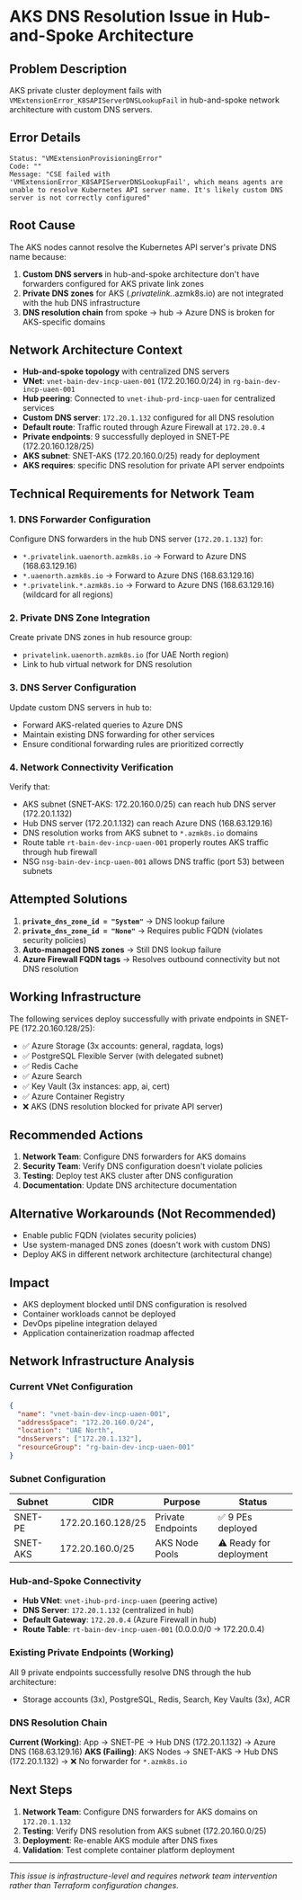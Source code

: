 # AKS DNS Resolution Issue in Hub-and-Spoke Architecture

## Problem Description
AKS private cluster deployment fails with `VMExtensionError_K8SAPIServerDNSLookupFail` in hub-and-spoke network architecture with custom DNS servers.

## Error Details
```
Status: "VMExtensionProvisioningError"
Code: ""
Message: "CSE failed with 'VMExtensionError_K8SAPIServerDNSLookupFail', which means agents are unable to resolve Kubernetes API server name. It's likely custom DNS server is not correctly configured"
```

## Root Cause
The AKS nodes cannot resolve the Kubernetes API server's private DNS name because:
1. **Custom DNS servers** in hub-and-spoke architecture don't have forwarders configured for AKS private link zones
2. **Private DNS zones** for AKS (*.privatelink.*.azmk8s.io) are not integrated with the hub DNS infrastructure
3. **DNS resolution chain** from spoke → hub → Azure DNS is broken for AKS-specific domains

## Network Architecture Context
- **Hub-and-spoke topology** with centralized DNS servers
- **VNet**: `vnet-bain-dev-incp-uaen-001` (172.20.160.0/24) in `rg-bain-dev-incp-uaen-001`
- **Hub peering**: Connected to `vnet-ihub-prd-incp-uaen` for centralized services
- **Custom DNS server**: `172.20.1.132` configured for all DNS resolution
- **Default route**: Traffic routed through Azure Firewall at `172.20.0.4`
- **Private endpoints**: 9 successfully deployed in SNET-PE (172.20.160.128/25)
- **AKS subnet**: SNET-AKS (172.20.160.0/25) ready for deployment
- **AKS requires**: specific DNS resolution for private API server endpoints

## Technical Requirements for Network Team

### 1. DNS Forwarder Configuration
Configure DNS forwarders in the hub DNS server (`172.20.1.132`) for:
- `*.privatelink.uaenorth.azmk8s.io` → Forward to Azure DNS (168.63.129.16)
- `*.uaenorth.azmk8s.io` → Forward to Azure DNS (168.63.129.16)
- `*.privatelink.*.azmk8s.io` → Forward to Azure DNS (168.63.129.16) (wildcard for all regions)

### 2. Private DNS Zone Integration
Create private DNS zones in hub resource group:
- `privatelink.uaenorth.azmk8s.io` (for UAE North region)
- Link to hub virtual network for DNS resolution

### 3. DNS Server Configuration
Update custom DNS servers in hub to:
- Forward AKS-related queries to Azure DNS
- Maintain existing DNS forwarding for other services
- Ensure conditional forwarding rules are prioritized correctly

### 4. Network Connectivity Verification
Verify that:
- AKS subnet (SNET-AKS: 172.20.160.0/25) can reach hub DNS server (172.20.1.132)
- Hub DNS server (172.20.1.132) can reach Azure DNS (168.63.129.16)
- DNS resolution works from AKS subnet to `*.azmk8s.io` domains
- Route table `rt-bain-dev-incp-uaen-001` properly routes AKS traffic through hub firewall
- NSG `nsg-bain-dev-incp-uaen-001` allows DNS traffic (port 53) between subnets

## Attempted Solutions
1. **`private_dns_zone_id = "System"`** → DNS lookup failure
2. **`private_dns_zone_id = "None"`** → Requires public FQDN (violates security policies)
3. **Auto-managed DNS zones** → Still DNS lookup failure
4. **Azure Firewall FQDN tags** → Resolves outbound connectivity but not DNS resolution

## Working Infrastructure
The following services deploy successfully with private endpoints in SNET-PE (172.20.160.128/25):
- ✅ Azure Storage (3x accounts: general, ragdata, logs)
- ✅ PostgreSQL Flexible Server (with delegated subnet)
- ✅ Redis Cache
- ✅ Azure Search
- ✅ Key Vault (3x instances: app, ai, cert)
- ✅ Azure Container Registry
- ❌ AKS (DNS resolution blocked for private API server)

## Recommended Actions
1. **Network Team**: Configure DNS forwarders for AKS domains
2. **Security Team**: Verify DNS configuration doesn't violate policies
3. **Testing**: Deploy test AKS cluster after DNS configuration
4. **Documentation**: Update DNS architecture documentation

## Alternative Workarounds (Not Recommended)
- Enable public FQDN (violates security policies)
- Use system-managed DNS zones (doesn't work with custom DNS)
- Deploy AKS in different network architecture (architectural change)

## Impact
- AKS deployment blocked until DNS configuration is resolved
- Container workloads cannot be deployed
- DevOps pipeline integration delayed
- Application containerization roadmap affected

## Network Infrastructure Analysis

### Current VNet Configuration
```json
{
  "name": "vnet-bain-dev-incp-uaen-001",
  "addressSpace": "172.20.160.0/24",
  "location": "UAE North",
  "dnsServers": ["172.20.1.132"],
  "resourceGroup": "rg-bain-dev-incp-uaen-001"
}
```

### Subnet Configuration
| Subnet | CIDR | Purpose | Status |
|--------|------|---------|--------|
| SNET-PE | 172.20.160.128/25 | Private Endpoints | ✅ 9 PEs deployed |
| SNET-AKS | 172.20.160.0/25 | AKS Node Pools | ⚠️ Ready for deployment |

### Hub-and-Spoke Connectivity
- **Hub VNet**: `vnet-ihub-prd-incp-uaen` (peering active)
- **DNS Server**: `172.20.1.132` (centralized in hub)
- **Default Gateway**: `172.20.0.4` (Azure Firewall in hub)
- **Route Table**: `rt-bain-dev-incp-uaen-001` (0.0.0.0/0 → 172.20.0.4)

### Existing Private Endpoints (Working)
All 9 private endpoints successfully resolve DNS through the hub architecture:
- Storage accounts (3x), PostgreSQL, Redis, Search, Key Vaults (3x), ACR

### DNS Resolution Chain
**Current (Working)**: App → SNET-PE → Hub DNS (172.20.1.132) → Azure DNS (168.63.129.16)
**AKS (Failing)**: AKS Nodes → SNET-AKS → Hub DNS (172.20.1.132) → ❌ No forwarder for `*.azmk8s.io`

## Next Steps
1. **Network Team**: Configure DNS forwarders for AKS domains on `172.20.1.132`
2. **Testing**: Verify DNS resolution from AKS subnet (172.20.160.0/25)
3. **Deployment**: Re-enable AKS module after DNS fixes
4. **Validation**: Test complete container platform deployment

---
*This issue is infrastructure-level and requires network team intervention rather than Terraform configuration changes.*
